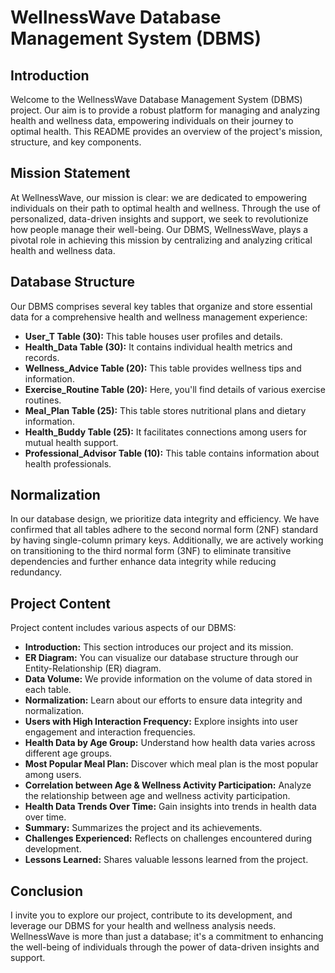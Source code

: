 # WellnessWave Database Management System (DBMS)

## Introduction
Welcome to the WellnessWave Database Management System (DBMS) project. Our aim is to provide a robust platform for managing and analyzing health and wellness data, empowering individuals on their journey to optimal health. This README provides an overview of the project's mission, structure, and key components.

## Mission Statement
At WellnessWave, our mission is clear: we are dedicated to empowering individuals on their path to optimal health and wellness. Through the use of personalized, data-driven insights and support, we seek to revolutionize how people manage their well-being. Our DBMS, WellnessWave, plays a pivotal role in achieving this mission by centralizing and analyzing critical health and wellness data.

## Database Structure
Our DBMS comprises several key tables that organize and store essential data for a comprehensive health and wellness management experience:
- **User_T Table (30):** This table houses user profiles and details.
- **Health_Data Table (30):** It contains individual health metrics and records.
- **Wellness_Advice Table (20):** This table provides wellness tips and information.
- **Exercise_Routine Table (20):** Here, you'll find details of various exercise routines.
- **Meal_Plan Table (25):** This table stores nutritional plans and dietary information.
- **Health_Buddy Table (25):** It facilitates connections among users for mutual health support.
- **Professional_Advisor Table (10):** This table contains information about health professionals.

## Normalization
In our database design, we prioritize data integrity and efficiency. We have confirmed that all tables adhere to the second normal form (2NF) standard by having single-column primary keys. Additionally, we are actively working on transitioning to the third normal form (3NF) to eliminate transitive dependencies and further enhance data integrity while reducing redundancy.

## Project Content
Project content includes various aspects of our DBMS:
- **Introduction:** This section introduces our project and its mission.
- **ER Diagram:** You can visualize our database structure through our Entity-Relationship (ER) diagram.
- **Data Volume:** We provide information on the volume of data stored in each table.
- **Normalization:** Learn about our efforts to ensure data integrity and normalization.
- **Users with High Interaction Frequency:** Explore insights into user engagement and interaction frequencies.
- **Health Data by Age Group:** Understand how health data varies across different age groups.
- **Most Popular Meal Plan:** Discover which meal plan is the most popular among users.
- **Correlation between Age & Wellness Activity Participation:** Analyze the relationship between age and wellness activity participation.
- **Health Data Trends Over Time:** Gain insights into trends in health data over time.
- **Summary:** Summarizes the project and its achievements.
- **Challenges Experienced:** Reflects on challenges encountered during development.
- **Lessons Learned:** Shares valuable lessons learned from the project.

## Conclusion
I invite you to explore our project, contribute to its development, and leverage our DBMS for your health and wellness analysis needs. WellnessWave is more than just a database; it's a commitment to enhancing the well-being of individuals through the power of data-driven insights and support.
